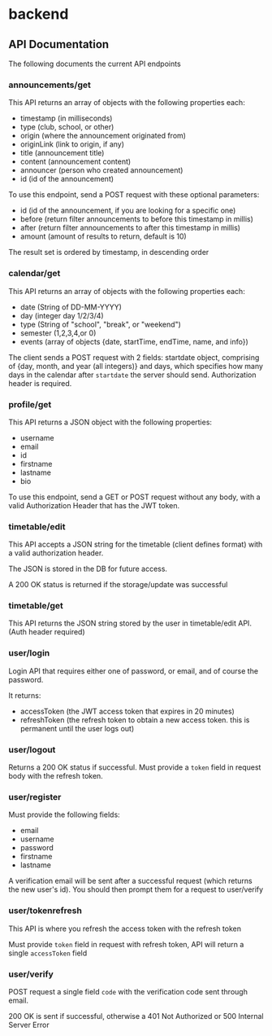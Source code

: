 # backend


## API Documentation

The following documents the current API endpoints


### announcements/get

This API returns an array of objects with the following properties each: 
- timestamp (in milliseconds)
- type (club, school, or other)
- origin (where the announcement originated from)
- originLink (link to origin, if any)
- title (announcement title)
- content (announcement content)
- announcer (person who created announcement)
- id (id of the announcement)

To use this endpoint, send a POST request with these optional parameters: 

- id (id of the announcement, if you are looking for a specific one)
- before (return filter announcements to before this timestamp in millis)
- after (return filter announcements to after this timestamp in millis)
- amount (amount of results to return, default is 10)

The result set is ordered by timestamp, in descending order

### calendar/get

This API returns an array of objects with the following properties each: 
- date (String of DD-MM-YYYY)
- day (integer day 1/2/3/4)
- type (String of "school", "break", or "weekend")
- semester (1,2,3,4,or 0)
- events (array of objects {date, startTime, endTime, name, and info})

The client sends a POST request with 2 fields: startdate object, comprising of {day, month, and year (all integers)} and days, which specifies
how many days in the calendar after `startdate` the server should send. Authorization header is required.

### profile/get

This API returns a JSON object with the following properties: 
- username
- email
- id
- firstname
- lastname
- bio

To use this endpoint, send a GET or POST request without any body, with a valid Authorization Header that has the JWT token. 

### timetable/edit

This API accepts a JSON string for the timetable (client defines format) with a valid authorization header. 

The JSON is stored in the DB for future access.

A 200 OK status is returned if the storage/update was successful

### timetable/get

This API returns the JSON string stored by the user in timetable/edit API. (Auth header required)

### user/login

Login API that requires either one of password, or email, and of course the password.

It returns: 
- accessToken (the JWT access token that expires in 20 minutes)
- refreshToken (the refresh token to obtain a new access token. this is permanent until the user logs out)

### user/logout

Returns a 200 OK status if successful. Must provide a `token` field in request body with the refresh token. 

### user/register

Must provide the following fields: 
- email
- username
- password
- firstname
- lastname

A verification email will be sent after a successful request (which returns the new user's id). You should then prompt them for a request to user/verify

### user/tokenrefresh

This API is where you refresh the access token with the refresh token

Must provide `token` field in request with refresh token, API will return a single `accessToken` field

### user/verify

POST request a single field `code` with the verification code sent through email. 

200 OK is sent if successful, otherwise a 401 Not Authorized or 500 Internal Server Error